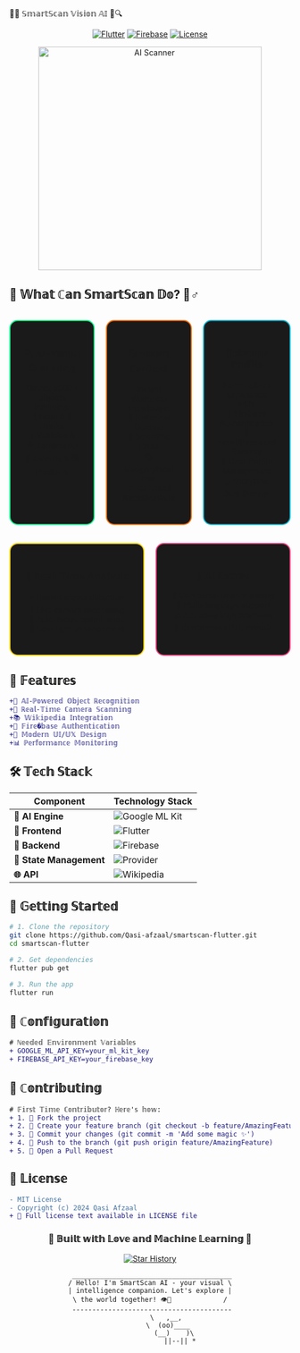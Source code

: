  🤖✨ 𝕊𝕞𝕒𝕣𝕥𝕊𝕔𝕒𝕟 𝕍𝕚𝕤𝕚𝕠𝕟 𝔸𝕀 🧠🔍

<div align="center">
  
[![Flutter](https://img.shields.io/badge/🧬_Flutter-3.19-%2302569B?style=for-the-badge&logo=flutter)](https://flutter.dev)
[![Firebase](https://img.shields.io/badge/🔥_Firebase-11.6.0-%23FFCA28?style=for-the-badge&logo=firebase)](https://firebase.google.com)
[![License](https://img.shields.io/badge/🚀_MIT_License-%23000000?style=for-the-badge)](https://opensource.org/licenses/MIT)

</div>

<div align="center">
  <img src="https://media.giphy.com/media/v1.Y2lkPTc5MGI3NjExa2l1dHl2cXZqMjQ2enJjZ3F5c2MxM2VzZ3J5N2VlbmFrbjJ6b2VrNiZlcD12MV9pbnRlcm5hbF9naWZfYnlfaWQmY3Q9Zw/26tn33aiTi1jkl6H6/giphy.gif" width="400" alt="AI Scanner">
</div>

## 🚀 𝕎𝕙𝕒𝕥 ℂ𝕒𝕟 𝕊𝕞𝕒𝕣𝕥𝕊𝕔𝕒𝕟 𝔻𝕠? 🤹♂️

<div align="center">
  <div style="display: grid; grid-template-columns: repeat(3, 1fr); gap: 20px; margin: 2rem 0;">

  <div style="padding: 1.5rem; background: #1a1a1a; border-radius: 15px; border: 2px solid #00ff88;">
    <h3>🔍 𝔸𝕀-𝕍𝕚𝕤𝕚𝕠𝕟 𝕊𝕔𝕒𝕟𝕟𝕚𝕟𝕘</h3>
    <p>Detect 5000+ objects including:<br>
    🍎 Food & 🥤 Drinks<br>
    🚗 Vehicles & 🏛️ Landmarks<br>
    🐾 Animals & 🛍️ Products</p>
  </div>

  <div style="padding: 1.5rem; background: #1a1a1a; border-radius: 15px; border: 2px solid #ff6f00;">
    <h3>📚 𝕊𝕞𝕒𝕣𝕥 ℂ𝕠𝕟𝕥𝕖𝕩𝕥</h3>
    <p>Instant Wikipedia knowledge:<br>
    🧠 Historical Context<br>
    🔬 Scientific Facts<br>
    🌍 Geographical Info<br>
    💡 Technical Specifications</p>
  </div>

  <div style="padding: 1.5rem; background: #1a1a1a; border-radius: 15px; border: 2px solid #00b8d4;">
    <h3>🔐 𝕊𝕖𝕔𝕦𝕣𝕖 ℙ𝕣𝕠𝕗𝕚𝕝𝕖</h3>
    <p>Personalized experience with:<br>
    🔑 Firebase Authentication<br>
    📧 Email/Password Security<br>
    👤 User Profile Management<br>
    🛡️ Encrypted Data Storage</p>
  </div>

  </div>
</div>

<div align="center">
  <div style="display: grid; grid-template-columns: repeat(2, 1fr); gap: 20px; margin: 2rem 0;">

  <div style="padding: 1.5rem; background: #1a1a1a; border-radius: 15px; border: 2px solid #ffd600;">
    <h3>📸 ℝ𝕖𝕒𝕝-𝕋𝕚𝕞𝕖 𝔸𝕟𝕒𝕝𝕪𝕤𝕚𝕤</h3>
    <p>⚡ Instant object detection<br>
    🌈 Live camera processing<br>
    🎯 Auto-focus optimization<br>
    🌙 Low-light enhancement</p>
  </div>

  <div style="padding: 1.5rem; background: #1a1a1a; border-radius: 15px; border: 2px solid #ff4081;">
    <h3>🤖 𝔸𝕀 𝔼𝕩𝕥𝕣𝕒𝕤</h3>
    <p>🧩 Contextual understanding<br>
    🔄 Multi-language support<br>
    📈 Accuracy improvements<br>
    🧪 Experimental ML models</p>
  </div>

  </div>
</div>

## 🌟 𝔽𝕖𝕒𝕥𝕦𝕣𝕖𝕤

```diff
+🔮 𝔸𝕀-ℙ𝕠𝕨𝕖𝕣𝕖𝕕 𝕆𝕓𝕛𝕖𝕔𝕥 ℝ𝕖𝕔𝕠𝕘𝕟𝕚𝕥𝕚𝕠𝕟
+📡 ℝ𝕖𝕒𝕝-𝕋𝕚𝕞𝕖 ℂ𝕒𝕞𝕖𝕣𝕒 𝕊𝕔𝕒𝕟𝕟𝕚𝕟𝕘
+📚 𝕎𝕚𝕜𝕚𝕡𝕖𝕕𝕚𝕒 𝕀𝕟𝕥𝕖𝕘𝕣𝕒𝕥𝕚𝕠𝕟
+🔐 𝔽𝕚𝕣𝕖�𝕓𝕒𝕤𝕖 𝔸𝕦𝕥𝕙𝕖𝕟𝕥𝕚𝕔𝕒𝕥𝕚𝕠𝕟
+🎨 𝕄𝕠𝕕𝕖𝕣𝕟 𝕌𝕀/𝕌𝕏 𝔻𝕖𝕤𝕚𝕘𝕟
+📊 ℙ𝕖𝕣𝕗𝕠𝕣𝕞𝕒𝕟𝕔𝕖 𝕄𝕠𝕟𝕚𝕥𝕠𝕣𝕚𝕟𝕘
```

## 🛠️ 𝕋𝕖𝕔𝕙 𝕊𝕥𝕒𝕔𝕜

| Component              | Technology Stack                                                                 |
|------------------------|----------------------------------------------------------------------------------|
| **🧠 AI Engine**        | ![Google ML Kit](https://img.shields.io/badge/🤖_Google_ML_Kit-%23FF6F00?style=flat-square) |
| **📱 Frontend**         | ![Flutter](https://img.shields.io/badge/📱_Flutter-%2302569B?style=flat-square&logo=flutter) |
| **🔌 Backend**          | ![Firebase](https://img.shields.io/badge/🔥_Firebase-%23FFCA28?style=flat-square&logo=firebase) |
| **🎯 State Management** | ![Provider](https://img.shields.io/badge/🌀_Provider-%23430098?style=flat-square) |
| **🌐 API**              | ![Wikipedia](https://img.shields.io/badge/📚_Wikipedia_API-%23000000?style=flat-square) |

## 🚀 𝔾𝕖𝕥𝕥𝕚𝕟𝕘 𝕊𝕥𝕒𝕣𝕥𝕖𝕕

```bash
# 1. Clone the repository
git clone https://github.com/Qasi-afzaal/smartscan-flutter.git
cd smartscan-flutter

# 2. Get dependencies
flutter pub get

# 3. Run the app
flutter run
```

## 🔧 ℂ𝕠𝕟𝕗𝕚𝕘𝕦𝕣𝕒𝕥𝕚𝕠𝕟

```diff
# ℕ𝕖𝕖𝕕𝕖𝕕 𝔼𝕟𝕧𝕚𝕣𝕠𝕟𝕞𝕖𝕟𝕥 𝕍𝕒𝕣𝕚𝕒𝕓𝕝𝕖𝕤
+ GOOGLE_ML_API_KEY=your_ml_kit_key
+ FIREBASE_API_KEY=your_firebase_key
```

## 🌈 ℂ𝕠𝕟𝕥𝕣𝕚𝕓𝕦𝕥𝕚𝕟𝕘

```diff
# 𝔽𝕚𝕣𝕤𝕥 𝕋𝕚𝕞𝕖 ℂ𝕠𝕟𝕥𝕣𝕚𝕓𝕦𝕥𝕠𝕣? ℍ𝕖𝕣𝕖'𝕤 𝕙𝕠𝕨:
+ 1. 🍴 Fork the project
+ 2. 🌱 Create your feature branch (git checkout -b feature/AmazingFeature)
+ 3. 💾 Commit your changes (git commit -m 'Add some magic ✨')
+ 4. 🚀 Push to the branch (git push origin feature/AmazingFeature)
+ 5. 🔄 Open a Pull Request
```

## 📜 𝕃𝕚𝕔𝕖𝕟𝕤𝕖

```diff
- MIT License
- Copyright (c) 2024 Qasi Afzaal
+ 📄 Full license text available in LICENSE file
```

<div align="center">
  <h3>🧪 𝔹𝕦𝕚𝕝𝕥 𝕨𝕚𝕥𝕙 𝕃𝕠𝕧𝕖 𝕒𝕟𝕕 𝕄𝕒𝕔𝕙𝕚𝕟𝕖 𝕃𝕖𝕒𝕣𝕟𝕚𝕟𝕘 🦾</h3>
  
  [![Star History](https://api.star-history.com/svg?repos=Qasi-afzaal/smartscan-flutter&type=Date)](https://star-history.com/#Qasi-afzaal/smartscan-flutter&Date)

  ```asciiart
   ________________________________________
  / Hello! I'm SmartScan AI - your visual \
  | intelligence companion. Let's explore |
  \ the world together! 👁️💫             /
   ----------------------------------------
          \   ,__,
           \  (oo)____
              (__)    )\
                 ||--|| *
  ```
</div>
